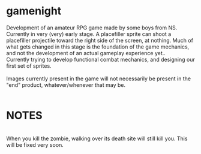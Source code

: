 # gamenight
Development of an amateur RPG game made by some boys from NS.<br>
Currently in very (very) early stage.  A placefiller sprite can shoot a placefiller projectile toward the right side of the screen, at nothing.  Much of what gets changed in this stage is the foundation of the game mechanics, and not the development of an actual gameplay experience yet..<br>
Currently trying to develop functional combat mechanics, and designing our first set of sprites.<br><br>
Images currently present in the game will not necessarily be present in the "end" product, whatever/whenever that may be.
<br><br>
<h1>NOTES</h1><br>
When you kill the zombie, walking over its death site will still kill you.  This will be fixed very soon.
